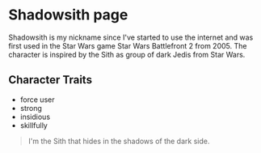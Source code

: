 # Shadowsith page
Shadowsith is my nickname since I've started to use the internet and was first
used in the Star Wars game Star Wars Battlefront 2 from 2005.
The character is inspired by the Sith as group of dark Jedis from Star Wars.

## Character Traits
* force user
* strong
* insidious
* skillfully

> I'm the Sith that hides in the shadows of the dark side.
